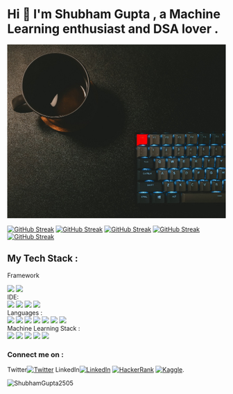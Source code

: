 # Hi 👋 I'm Shubham Gupta , a Machine Learning enthusiast and DSA lover .
<img src="https://github.com/ShubhamGupta2505/ShubhamGupta2505/blob/main/image1.jpg" width="1300px" height="400px">


<!-- [![GitHub Streak](https://activity-graph.herokuapp.com/graph?username=ShubhamGupta2505&theme=minimal)](https://git.io/streak-stats) -->
[![GitHub Streak](http://github-readme-streak-stats.herokuapp.com?user=ShubhamGupta2505&theme=dark&hide_border=true&date_format=M%20j%5B%2C%20Y%5D&card_width=1000)](https://git.io/streak-stats)
[![GitHub Streak](	https://github-profile-summary-cards.vercel.app/api/cards/profile-details?username=ShubhamGupta2505&theme=dark&card_width=1000)](https://git.io/streak-stats)
[![GitHub Streak](https://github-readme-stats.vercel.app/api?username=ShubhamGupta2505&theme=dark&card_height=400)](https://git.io/streak-stats)
[![GitHub Streak](https://github-readme-stats.vercel.app/api/top-langs/?username=ShubhamGupta2505&theme=dark)](https://git.io/streak-stats)
[![GitHub Streak](https://github-profile-trophy.vercel.app/?username=ShubhamGupta2505)](https://git.io/streak-stats)
<!-- [![Harlok's wakatime stats](https://github-readme-stats.vercel.app/api/wakatime?username=ShubhamGupta2505)](https://github.com/anuraghazra/github-readme-stats) -->
## My Tech Stack :
  Framework 
<div><img src="https://img.shields.io/badge/Flask-000000?style=for-the-badge&logo=flask&logoColor=white" /> <img src="https://img.shields.io/badge/Bootstrap-563D7C?style=for-the-badge&logo=bootstrap&logoColor=white" /> </div>
  IDE:
<div> <img src="https://img.shields.io/badge/Colab-F9AB00?style=for-the-badge&logo=googlecolab&color=525252" /> <img src="https://img.shields.io/badge/Eclipse-2C2255?style=for-the-badge&logo=eclipse&logoColor=white" /> <img src="https://img.shields.io/badge/PyCharm-000000.svg?&style=for-the-badge&logo=PyCharm&logoColor=white" /> <img src="https://img.shields.io/badge/Visual_Studio_Code-0078D4?style=for-the-badge&logo=visual%20studio%20code&logoColor=white" /> </div>
 Languages : 
 <div><img src="https://img.shields.io/badge/C-00599C?style=for-the-badge&logo=c&logoColor=white" /> <img src="https://img.shields.io/badge/C%2B%2B-00599C?style=for-the-badge&logo=c%2B%2B&logoColor=white" /> <img src="https://img.shields.io/badge/Java-ED8B00?style=for-the-badge&logo=java&logoColor=white" /> <img src="https://img.shields.io/badge/Python-FFD43B?style=for-the-badge&logo=python&logoColor=blue" /> <img src="https://img.shields.io/badge/PLSQL-F80000?style=for-the-badge&logo=oracle&logoColor=black" /> <img src="https://img.shields.io/badge/HTML5-E34F26?style=for-the-badge&logo=html5&logoColor=white" /> <img src="https://img.shields.io/badge/CSS3-1572B6?style=for-the-badge&logo=css3&logoColor=white" /></div>
  Machine Learning Stack :
  <div> <img src="https://img.shields.io/badge/Numpy-777BB4?style=for-the-badge&logo=numpy&logoColor=white" /> <img src="https://img.shields.io/badge/Pandas-2C2D72?style=for-the-badge&logo=pandas&logoColor=white" /> <img src="https://img.shields.io/badge/Python-FFD43B?style=for-the-badge&logo=python&logoColor=blue" /> <img src="https://img.shields.io/badge/scikit_learn-F7931E?style=for-the-badge&logo=scikit-learn&logoColor=white" /> <img src="https://img.shields.io/badge/TensorFlow-FF6F00?style=for-the-badge&logo=TensorFlow&logoColor=white" /></div>
  
 ###  Connect me on :
  Twitter[![Twitter][1.2]][1] LinkedIn[![LinkedIn][2.2]][2]  [![HackerRank][3.2]][3] [![Kaggle][4.2]][4]. 

<!-- Icons -->

[1.2]: http://i.imgur.com/wWzX9uB.png (twitter icon without padding)
[2.2]: https://img.shields.io/badge/LinkedIn-0077B5?style=for-the-badge&logo=linkedin&logoColor=white (LinkedIn icon without padding)
[3.2]: https://img.shields.io/badge/-Hackerrank-2EC866?style=for-the-badge&logo=HackerRank&logoColor=white (LinkedIn icon without padding)
[4.2]: https://img.shields.io/badge/Kaggle-20BEFF?style=for-the-badge&logo=Kaggle&logoColor=white

<!-- Links to your social media accounts -->

[1]: https://twitter.com/Shubham25253172
[2]: https://www.linkedin.com/in/shubham-gupta-306336202/
[3]: https://www.hackerrank.com/shubham3nemo
[4]: https://www.kaggle.com/shubhamgupta012
<p align="left"> <img src="https://komarev.com/ghpvc/?username=ShubhamGupta2505&label=Profile%20views&color=0e75b6&style=flat" alt="ShubhamGupta2505" /> </p>

<!--
**ShubhamGupta2505/ShubhamGupta2505** is a ✨ _special_ ✨ repository because its `README.md` (this file) appears on your GitHub profile.

Here are some ideas to get you started:

- 🔭 I’m currently working on ...
- 🌱 I’m currently learning ...
- 👯 I’m looking to collaborate on ...
- 🤔 I’m looking for help with ...
- 💬 Ask me about ...
- 📫 How to reach me: ...
- 😄 Pronouns: ...
- ⚡ Fun fact: ...
-->
